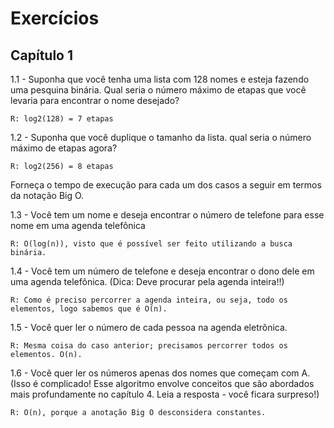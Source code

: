 # Exercícios

## Capítulo 1

1.1 - Suponha que você tenha uma lista com 128 nomes e esteja fazendo uma pesquina binária. Qual seria o número máximo de etapas que você levaria para encontrar o nome desejado? 

    R: log2(128) = 7 etapas

1.2 - Suponha que você duplique o tamanho da lista. qual seria o número máximo de etapas agora? 

    R: log2(256) = 8 etapas

Forneça o tempo de execução para cada um dos casos a seguir em termos da notação Big O.

1.3 - Você tem um nome e deseja encontrar o número de telefone para esse nome em uma agenda telefônica

    R: O(log(n)), visto que é possível ser feito utilizando a busca binária.

1.4 - Você tem um número de telefone e deseja encontrar o dono dele em uma agenda telefônica. (Dica: Deve procurar pela agenda inteira!!)

    R: Como é preciso percorrer a agenda inteira, ou seja, todo os elementos, logo sabemos que é O(n).

1.5 - Você quer ler o número de cada pessoa na agenda eletrônica.

    R: Mesma coisa do caso anterior; precisamos percorrer todos os elementos. O(n).

1.6 - Você quer ler os números apenas dos nomes que começam com A. (Isso é complicado! Esse algoritmo envolve conceitos que são abordados mais profundamente no capítulo 4. Leia a resposta - você ficara surpreso!)

    R: O(n), porque a anotação Big O desconsidera constantes. 

